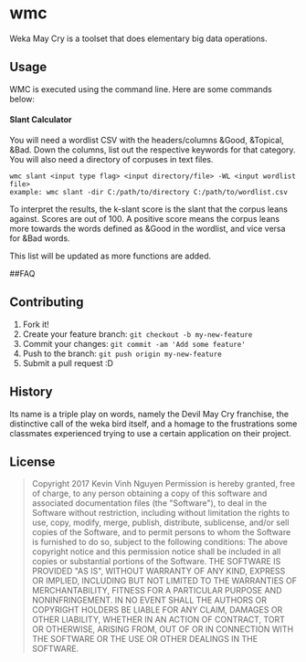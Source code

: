 # wmc
Weka May Cry is a toolset that does elementary big data operations.

## Usage
WMC is executed using the command line. Here are some commands below:

#### Slant Calculator
You will need a wordlist CSV with the headers/columns &Good, &Topical, &Bad. Down the columns, list out the respective keywords for that category. You will also need a directory of corpuses in text files.
```
wmc slant <input type flag> <input directory/file> -WL <input wordlist file>
example: wmc slant -dir C:/path/to/directory C:/path/to/wordlist.csv
```
To interpret the results, the k-slant score is the slant that the corpus leans against. Scores are out of 100. A positive score means the corpus leans more towards the words defined as &Good in the wordlist, and vice versa for &Bad words.

This list will be updated as more functions are added.

##FAQ

## Contributing
1. Fork it!
2. Create your feature branch: `git checkout -b my-new-feature`
3. Commit your changes: `git commit -am 'Add some feature'`
4. Push to the branch: `git push origin my-new-feature`
5. Submit a pull request :D

## History
Its name is a triple play on words, namely the Devil May Cry franchise, the distinctive call of the weka bird itself, and a homage to the frustrations some classmates experienced trying to use a certain application on their project.

## License
>Copyright 2017 Kevin Vinh Nguyen
>Permission is hereby granted, free of charge, to any person obtaining a copy of this software and associated documentation files (the "Software"), to deal in the Software without restriction, including without limitation the rights to use, copy, modify, merge, publish, distribute, sublicense, and/or sell copies of the Software, and to permit persons to whom the Software is furnished to do so, subject to the following conditions:
>The above copyright notice and this permission notice shall be included in all copies or substantial portions of the Software.
>THE SOFTWARE IS PROVIDED "AS IS", WITHOUT WARRANTY OF ANY KIND, EXPRESS OR IMPLIED, INCLUDING BUT NOT LIMITED TO THE WARRANTIES OF MERCHANTABILITY, FITNESS FOR A PARTICULAR PURPOSE AND NONINFRINGEMENT. IN NO EVENT SHALL THE AUTHORS OR COPYRIGHT HOLDERS BE LIABLE FOR ANY CLAIM, DAMAGES OR OTHER LIABILITY, WHETHER IN AN ACTION OF CONTRACT, TORT OR OTHERWISE, ARISING FROM, OUT OF OR IN CONNECTION WITH THE SOFTWARE OR THE USE OR OTHER DEALINGS IN THE SOFTWARE.


